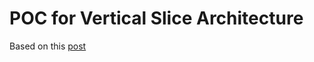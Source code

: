 # POC for Vertical Slice Architecture
 
 Based on this [post](https://code-maze.com/vertical-slice-architecture-aspnet-core/)
